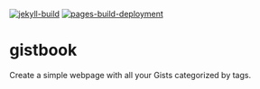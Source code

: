 [![jekyll-build](https://github.com/krupkat/gistbook/actions/workflows/github-pages.yml/badge.svg)](https://github.com/krupkat/gistbook/actions/workflows/github-pages.yml)
[![pages-build-deployment](https://github.com/krupkat/gistbook/actions/workflows/pages/pages-build-deployment/badge.svg)](https://github.com/krupkat/gistbook/actions/workflows/pages/pages-build-deployment)

# gistbook
Create a simple webpage with all your Gists categorized by tags.
